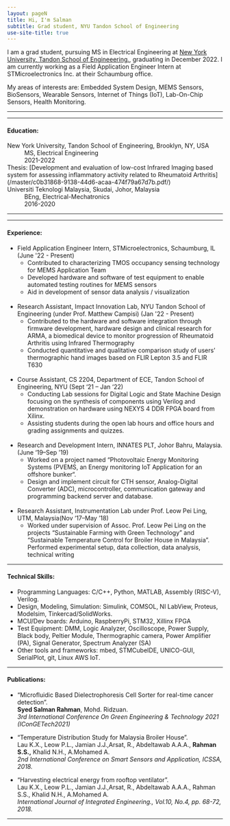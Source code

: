 ```yaml
---
layout: pageN
title: Hi, I'm Salman
subtitle: Grad student, NYU Tandon School of Engineering
use-site-title: true
---
```



I am a grad student, pursuing MS in Electrical Engineering at [New York University, Tandon School of Engineeering.](https://engineering.nyu.edu/), graduating in December 2022. I am currently working as a Field Application Engineer Intern at STMicroelectronics Inc. at their Schaumburg office.

My areas of interests are: Embedded System Design, MEMS Sensors, BioSensors, Wearable Sensors, Internet of Things (IoT), Lab-On-Chip Sensors, Health Monitoring.

* * *

* * *

#### Education:

<dl>
  <dt>New York University, Tandon School of Engineering, Brooklyn, NY, USA</dt>
  <dd>MS, Electrical Engineering</dd>
  <dd>2021-2022</dd>
  Thesis: [Development and evaluation of low-cost Infrared Imaging based system for assessing inflammatory activity related to Rheumatoid Arthritis]   (/master/c0b31868-9138-44d6-acaa-474f79a67d7b.pdf/)
  
  
  <dt>Universiti Teknologi Malaysia, Skudai, Johor, Malaysia</dt>
  <dd>BEng, Electrical-Mechatronics </dd>
  <dd>2016-2020</dd>
</dl>

* * *

* * *

#### Experience:

<ul>
  <li>Field Application Engineer Intern, STMicroelectronics, Schaumburg, IL (June '22 - Present)
    <ul>
      <li>Contributed to characterizing TMOS occupancy sensing technology for MEMS Application Team</li>
      <li>Developed hardware and software of test equipment to enable automated testing routines for MEMS sensors</li>
      <li> Aid in development of sensor data analysis / visualization</li>
    </ul>
   </li>
  
  <br>
  <li>Research Assistant, Impact Innovation Lab, NYU Tandon School of Engineering (under Prof. Matthew Campisi) (Jan '22 - Present)
      <ul>
          <li>Contributed to the hardware and software integration through firmware development, hardware design and clinical research for ARMA, a            biomedical device to monitor progression of Rheumatoid Arthritis using Infrared Thermography</li>
          <li>Conducted quantitative and qualitative comparison study of users’ thermographic hand images based on
           FLIR Lepton 3.5 and FLIR T630</li>
      </ul>
  </li>
  
  <br>
  <li>Course Assistant, CS 2204, Department of ECE, Tandon School of Engineering, NYU (Sept ‘21 – Jan ‘22)
      <ul>
          <li> Conducting Lab sessions for Digital Logic and State Machine Design focusing on the synthesis of components
                using Verilog and demonstration on hardware using NEXYS 4 DDR FPGA board from Xilinx.</li>
          <li>Assisting students during the open lab hours and office hours and grading assignments and quizzes. </li>
      </ul>
   </li>

<br>
  <li>Research and Development Intern, INNATES PLT, Johor Bahru, Malaysia. (June ‘19–Sep ’19)
          <ul>
              <li>
                Worked on a project named “Photovoltaic Energy Monitoring Systems (PVEMS, an Energy monitoring IoT Application for an offshore bunker“.               </li>
              <li> 
                Design and implement circuit for CTH sensor, Analog-Digital Converter (ADC), microcontroller,
                communication gateway and programming backend server and database.
              </li>
          </ul>
   </li>
<br>
<li> Research Assistant, Instrumentation Lab under Prof. Leow Pei Ling, UTM, Malaysia(Nov ‘17–May ’18)
  <ul>
      <li>
      Worked under supervision of Assoc. Prof. Leow Pei Ling on the projects “Sustainable Farming with Green
      Technology” and “Sustainable Temperature Control for Broiler House in Malaysia”.
      Performed experimental setup, data collection, data analysis, technical writing
      </li>
   </ul>
</li>

</ul>

***

#### Technical Skills:

<ul>
  <li>
Programming Languages: C/C++, Python, MATLAB, Assembly (RISC-V), Verilog.
  </li>
   <li>
Design, Modeling, Simulation: Simulink, COMSOL, NI LabView, Proteus, Modelsim,
Tinkercad/SolidWorks.</li>
   <li>
MCU/Dev boards: Arduino, RaspberryPi, STM32, Xillinx FPGA</li>
   <li>
Test Equipment: DMM, Logic Analyzer, Oscilloscope, Power Supply, Black body, Peltier Module,
Thermographic camera, Power Amplifier (PA), Signal Generator, Spectrum Analyzer (SA)</li>
   <li>
Other tools and frameworks: mbed, STMCubeIDE, UNICO-GUI, SerialPlot, git, Linux AWS IoT.</li>
</ul>
  
* * *

#### Publications:

* “Microfluidic Based Dielectrophoresis Cell Sorter for real-time cancer detection”.  
**Syed Salman Rahman**, Mohd. Ridzuan.  
*3rd International Conference On Green Engineering & Technology 2021 (IConGETech2021)*

* “Temperature Distribution Study for Malaysia Broiler House”.  
Lau K.X., Leow P.L., Jamian J.J.,Arsat, R., Abdeltawab A.A.A., **Rahman S.S.,** Khalid N.H., A.Mohamed A.  
*2nd International Conference on Smart Sensors and Application, ICSSA, 2018.*  

* “Harvesting electrical energy from rooftop ventilator”.  
Lau K.X., Leow P.L., Jamian J.J.,Arsat, R., Abdeltawab A.A.A., Rahman S.S., Khalid N.H., A.Mohamed A.  
*International Journal of Integrated Engineering., Vol.10, No.4, pp. 68-72, 2018.*  

* * *

